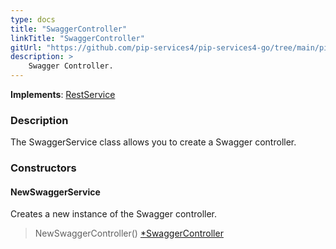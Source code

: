 ```yaml
---
type: docs
title: "SwaggerController"
linkTitle: "SwaggerController"
gitUrl: "https://github.com/pip-services4/pip-services4-go/tree/main/pip-services4-swagger-go"
description: >
    Swagger Controller.
---
```


**Implements**: [RestService](../../../http/controllers/rest_controller)

### Description

The SwaggerService class allows you to create a Swagger controller.


### Constructors

#### NewSwaggerService
Creates a new instance of the Swagger controller.  

> NewSwaggerController() [*SwaggerController]()
